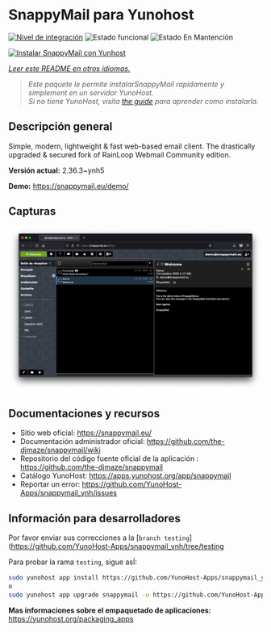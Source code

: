 <!--
Este archivo README esta generado automaticamente<https://github.com/YunoHost/apps/tree/master/tools/readme_generator>
No se debe editar a mano.
-->

# SnappyMail para Yunohost

[![Nivel de integración](https://dash.yunohost.org/integration/snappymail.svg)](https://ci-apps.yunohost.org/ci/apps/snappymail/) ![Estado funcional](https://ci-apps.yunohost.org/ci/badges/snappymail.status.svg) ![Estado En Mantención](https://ci-apps.yunohost.org/ci/badges/snappymail.maintain.svg)

[![Instalar SnappyMail con Yunhost](https://install-app.yunohost.org/install-with-yunohost.svg)](https://install-app.yunohost.org/?app=snappymail)

*[Leer este README en otros idiomas.](./ALL_README.md)*

> *Este paquete le permite instalarSnappyMail rapidamente y simplement en un servidor YunoHost.*  
> *Si no tiene YunoHost, visita [the guide](https://yunohost.org/install) para aprender como instalarla.*

## Descripción general

Simple, modern, lightweight & fast web-based email client. The drastically upgraded & secured fork of RainLoop Webmail Community edition.


**Versión actual:** 2.36.3~ynh5

**Demo:** <https://snappymail.eu/demo/>

## Capturas

![Captura de SnappyMail](./doc/screenshots/screenshot.png)

## Documentaciones y recursos

- Sitio web oficial: <https://snappymail.eu/>
- Documentación administrador oficial: <https://github.com/the-djmaze/snappymail/wiki>
- Repositorio del código fuente oficial de la aplicación : <https://github.com/the-djmaze/snappymail>
- Catálogo YunoHost: <https://apps.yunohost.org/app/snappymail>
- Reportar un error: <https://github.com/YunoHost-Apps/snappymail_ynh/issues>

## Información para desarrolladores

Por favor enviar sus correcciones a la [`branch testing`](https://github.com/YunoHost-Apps/snappymail_ynh/tree/testing

Para probar la rama `testing`, sigue asÍ:

```bash
sudo yunohost app install https://github.com/YunoHost-Apps/snappymail_ynh/tree/testing --debug
o
sudo yunohost app upgrade snappymail -u https://github.com/YunoHost-Apps/snappymail_ynh/tree/testing --debug
```

**Mas informaciones sobre el empaquetado de aplicaciones:** <https://yunohost.org/packaging_apps>
